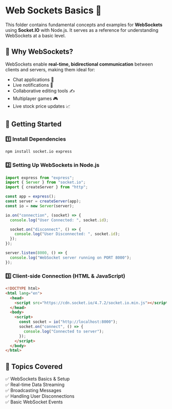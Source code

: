 # Web Sockets Basics 🚀

This folder contains fundamental concepts and examples for **WebSockets** using **Socket.IO** with Node.js. It serves as a reference for understanding WebSockets at a basic level.

## 📌 Why WebSockets?

WebSockets enable **real-time, bidirectional communication** between clients and servers, making them ideal for:

- Chat applications 💬
- Live notifications 🔔
- Collaborative editing tools ✍️
- Multiplayer games 🎮
- Live stock price updates 📈

## 🚀 Getting Started

### 1️⃣ Install Dependencies

```sh
npm install socket.io express
```

### 2️⃣ Setting Up WebSockets in Node.js

```javascript
import express from "express";
import { Server } from "socket.io";
import { createServer } from "http";

const app = express();
const server = createServer(app);
const io = new Server(server);

io.on("connection", (socket) => {
  console.log("User Connected: ", socket.id);

  socket.on("disconnect", () => {
    console.log("User Disconnected: ", socket.id);
  });
});

server.listen(8000, () => {
  console.log("WebSocket server running on PORT 8000");
});
```

### 3️⃣ Client-side Connection (HTML & JavaScript)

```html
<!DOCTYPE html>
<html lang="en">
  <head>
    <script src="https://cdn.socket.io/4.7.2/socket.io.min.js"></script>
  </head>
  <body>
    <script>
      const socket = io("http://localhost:8000");
      socket.on("connect", () => {
        console.log("Connected to server");
      });
    </script>
  </body>
</html>
```

## 📖 Topics Covered

✅ WebSockets Basics & Setup  
✅ Real-time Data Streaming  
✅ Broadcasting Messages  
✅ Handling User Disconnections  
✅ Basic WebSocket Events
